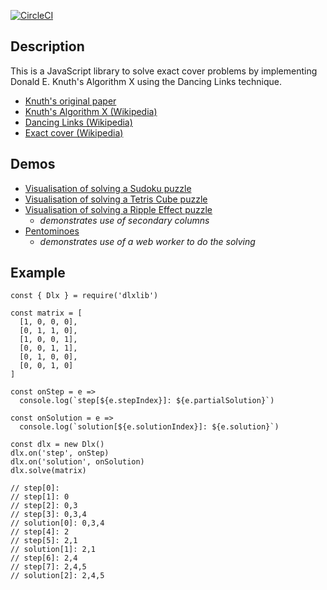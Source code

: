 [![CircleCI](https://circleci.com/gh/taylorjg/dlxlibjs.svg?style=svg)](https://circleci.com/gh/taylorjg/dlxlibjs)

## Description

This is a JavaScript library to solve exact cover problems by implementing Donald E. Knuth's Algorithm X using the Dancing Links technique.

* [Knuth's original paper](https://arxiv.org/pdf/cs/0011047v1.pdf)
* [Knuth's Algorithm X (Wikipedia)](http://en.wikipedia.org/wiki/Algorithm_X "Knuth's Algorithm X (Wikipedia)")
* [Dancing Links (Wikipedia)](http://en.wikipedia.org/wiki/Dancing_Links "Dancing Links (Wikipedia)")
* [Exact cover (Wikipedia)](http://en.wikipedia.org/wiki/Exact_cover "Exact cover (Wikipedia)")

## Demos

* [Visualisation of solving a Sudoku puzzle](https://sudoku-dlx-js.herokuapp.com/)
* [Visualisation of solving a Tetris Cube puzzle](https://tetriscubewebgl.herokuapp.com/)
* [Visualisation of solving a Ripple Effect puzzle](https://ripple-effect-dlx.herokuapp.com/)
  * _demonstrates use of secondary columns_
* [Pentominoes](https://pentominoes.herokuapp.com/)
  * _demonstrates use of a web worker to do the solving_

## Example

```
const { Dlx } = require('dlxlib')

const matrix = [
  [1, 0, 0, 0],
  [0, 1, 1, 0],
  [1, 0, 0, 1],
  [0, 0, 1, 1],
  [0, 1, 0, 0],
  [0, 0, 1, 0]
]

const onStep = e =>
  console.log(`step[${e.stepIndex}]: ${e.partialSolution}`)

const onSolution = e =>
  console.log(`solution[${e.solutionIndex}]: ${e.solution}`)

const dlx = new Dlx()
dlx.on('step', onStep)
dlx.on('solution', onSolution)
dlx.solve(matrix)

// step[0]: 
// step[1]: 0
// step[2]: 0,3
// step[3]: 0,3,4
// solution[0]: 0,3,4
// step[4]: 2
// step[5]: 2,1
// solution[1]: 2,1
// step[6]: 2,4
// step[7]: 2,4,5
// solution[2]: 2,4,5
```

